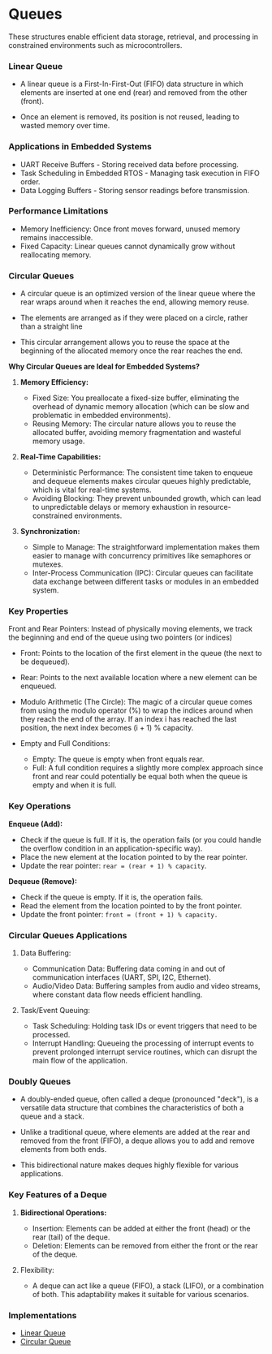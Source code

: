 # Queues

These structures enable efficient data storage, retrieval, and processing in
constrained environments such as microcontrollers.

### Linear Queue

- A linear queue is a First-In-First-Out (FIFO) data structure in which elements
are inserted at one end (rear) and removed from the other (front).

- Once an element is removed, its position is not reused, leading to wasted
memory over time.

### Applications in Embedded Systems

- UART Receive Buffers - Storing received data before processing.
- Task Scheduling in Embedded RTOS - Managing task execution in FIFO order.
- Data Logging Buffers - Storing sensor readings before transmission.

### Performance Limitations

- Memory Inefficiency: Once front moves forward, unused memory remains inaccessible.
- Fixed Capacity: Linear queues cannot dynamically grow without reallocating memory.

### Circular Queues

- A circular queue is an optimized version of the linear queue where the rear
wraps around when it reaches the end, allowing memory reuse.

- The elements are arranged as if they were placed on a circle, rather than a
straight line

- This circular arrangement allows you to reuse the space at the beginning of
the allocated memory once the rear reaches the end.

**Why Circular Queues are Ideal for Embedded Systems?**

1. **Memory Efficiency:**
    - Fixed Size: You preallocate a fixed-size buffer, eliminating the overhead
    of dynamic memory allocation (which can be slow and problematic in embedded
    environments).
    - Reusing Memory: The circular nature allows you to reuse the allocated
    buffer, avoiding memory fragmentation and wasteful memory usage.

2. **Real-Time Capabilities:**
    - Deterministic Performance: The consistent time taken to enqueue and
    dequeue elements makes circular queues highly predictable, which is vital
    for real-time systems.
    - Avoiding Blocking: They prevent unbounded growth, which can lead to
    unpredictable delays or memory exhaustion in resource-constrained
    environments.

3. **Synchronization:**
    - Simple to Manage: The straightforward implementation makes them easier to
    manage with concurrency primitives like semaphores or mutexes.
    - Inter-Process Communication (IPC): Circular queues can facilitate data
    exchange between different tasks or modules in an embedded system.

### Key Properties

Front and Rear Pointers: Instead of physically moving elements, we track the
beginning and end of the queue using two pointers (or indices)

- Front: Points to the location of the first element in the queue (the next to
be dequeued).
- Rear: Points to the next available location where a new element can be
enqueued.
- Modulo Arithmetic (The Circle): The magic of a circular queue comes from using
the modulo operator (%) to wrap the indices around when they reach the end of
the array.  If an index i has reached the last position, the next index becomes
(i + 1) % capacity.

- Empty and Full Conditions:
    - Empty: The queue is empty when front equals rear.
    - Full: A full condition requires a slightly more complex approach since
    front and rear could potentially be equal both when the queue is empty and
    when it is full.

### Key Operations

**Enqueue (Add):**
- Check if the queue is full. If it is, the operation fails (or you could handle
the overflow condition in an application-specific way).
- Place the new element at the location pointed to by the rear pointer.
- Update the rear pointer: `rear = (rear + 1) % capacity`.

**Dequeue (Remove):**
- Check if the queue is empty. If it is, the operation fails.
- Read the element from the location pointed to by the front pointer.
- Update the front pointer: `front = (front + 1) % capacity.`

### Circular Queues Applications

1. Data Buffering:
    - Communication Data: Buffering data coming in and out of communication
    interfaces (UART, SPI, I2C, Ethernet).
    - Audio/Video Data: Buffering samples from audio and video streams, where
    constant data flow needs efficient handling.

2. Task/Event Queuing:
    - Task Scheduling: Holding task IDs or event triggers that need to be
    processed.
    - Interrupt Handling: Queueing the processing of interrupt events to prevent
    prolonged interrupt service routines, which can disrupt the main flow of the
    application.

### Doubly Queues

- A doubly-ended queue, often called a deque (pronounced "deck"), is a versatile
data structure that combines the characteristics of both a queue and a stack.

- Unlike a traditional queue, where elements are added at the rear and removed
from the front (FIFO), a deque allows you to add and remove elements from both
ends.

- This bidirectional nature makes deques highly flexible for various applications.

### Key Features of a Deque

1. **Bidirectional Operations:**
    - Insertion: Elements can be added at either the front (head) or the rear
    (tail) of the deque.
    - Deletion: Elements can be removed from either the front or the rear of the
    deque.

2. Flexibility:
    - A deque can act like a queue (FIFO), a stack (LIFO), or a combination of
    both. This adaptability makes it suitable for various scenarios.

### Implementations

- [Linear Queue](app/Src/linear_queue.c)
- [Circular Queue](app/Src/circular_queue.c)
